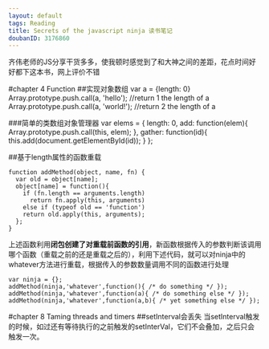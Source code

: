 ```yaml
---
layout: default
tags: Reading
title: Secrets of the javascript ninja 读书笔记
doubanID: 3176860
---
```

齐伟老师的JS分享干货多多，使我顿时感觉到了和大神之间的差距，花点时间好好都下这本书，网上评价不错

#chapter 4 Function
##实现对象数组
    var a = {length: 0}
    Array.prototype.push.call(a, 'hello');  //return 1 the length of a 
    Array.prototype.push.call(a, 'world!'); //return 2 the length of a

###简单的类数组对象管理器
    var elems = {
      length: 0,
      add: function(elem){
        Array.prototype.push.call(this, elem);
      },
      gather: function(id){
        this.add(document.getElementById(id));
      }
    };

##基于length属性的函数重载

    function addMethod(object, name, fn) {
      var old = object[name];
      object[name] = function(){
        if (fn.length == arguments.length)
          return fn.apply(this, arguments)
        else if (typeof old == 'function')
        return old.apply(this, arguments);
      };
    }
    
上述函数利用**闭包创建了对重载前函数的引用**，新函数根据传入的参数判断该调用哪个函数（重载之前的还是重载之后的），利用下述代码，就可以对ninja中的whatever方法进行重载，根据传入的参数数量调用不同的函数进行处理

    var ninja = {};
    addMethod(ninja,'whatever',function(){ /* do something */ });
    addMethod(ninja,'whatever',function(a){ /* do something else */ });
    addMethod(ninja,'whatever',function(a,b){ /* yet something else */ });

#chapter 8 Taming threads and timers
##setInterval会丢失
当setInterval触发的时候，如过还有等待执行的之前触发的setInterVal，它们不会叠加，之后只会触发一次。

